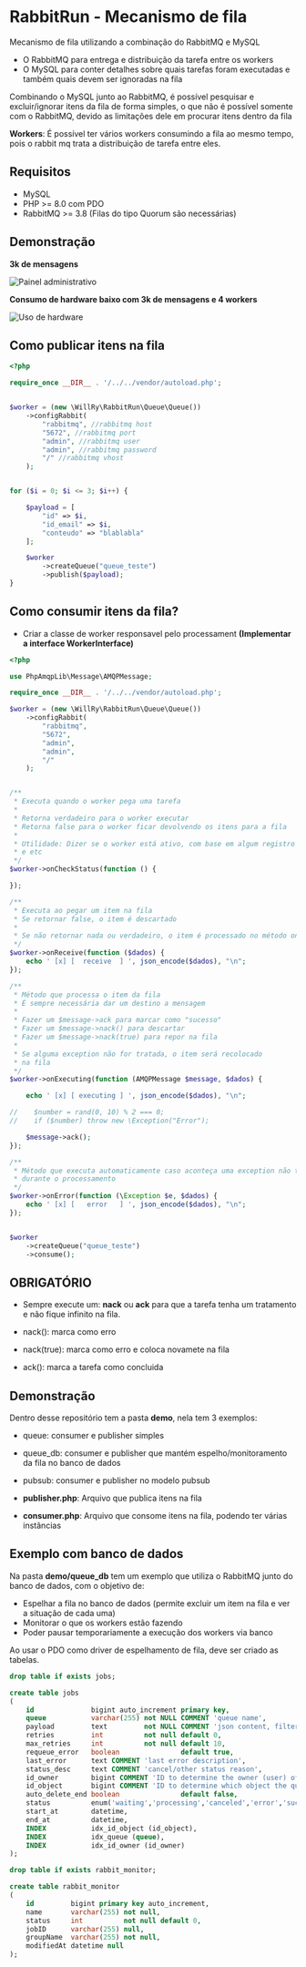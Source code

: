 # RabbitRun - Mecanismo de fila

Mecanismo de fila utilizando a combinação do RabbitMQ e MySQL

- O RabbitMQ para entrega e distribuição da tarefa entre os workers
- O MySQL para conter detalhes sobre quais tarefas foram executadas e também quais devem ser ignoradas na fila

Combinando o MySQL junto ao RabbitMQ, é possível pesquisar e excluir/ignorar itens da fila de forma simples, o que não é
possível somente com o RabbitMQ, devido as limitações dele em procurar itens dentro da fila

**Workers**: É possível ter vários workers consumindo a fila ao mesmo tempo, pois o rabbit mq trata a distribuição de
tarefa entre eles.

## Requisitos

- MySQL
- PHP >= 8.0 com PDO
- RabbitMQ >= 3.8 (Filas do tipo Quorum são necessárias)

## Demonstração

**3k de mensagens**

![Painel administrativo](./midia/queue-01.png)

**Consumo de hardware baixo com 3k de mensagens e 4 workers**

![Uso de hardware](./midia/queue-02.png)


## Como publicar itens na fila

```php
<?php

require_once __DIR__ . '/../../vendor/autoload.php';


$worker = (new \WillRy\RabbitRun\Queue\Queue())
    ->configRabbit(
        "rabbitmq", //rabbitmq host
        "5672", //rabbitmq port
        "admin", //rabbitmq user
        "admin", //rabbitmq password
        "/" //rabbitmq vhost
    );


for ($i = 0; $i <= 3; $i++) {

    $payload = [
        "id" => $i,
        "id_email" => $i,
        "conteudo" => "blablabla"
    ];

    $worker
        ->createQueue("queue_teste")
        ->publish($payload);
}

```

## Como consumir itens da fila?

- Criar a classe de worker responsavel pelo processament **(Implementar a interface WorkerInterface)**

```php
<?php

use PhpAmqpLib\Message\AMQPMessage;

require_once __DIR__ . '/../../vendor/autoload.php';

$worker = (new \WillRy\RabbitRun\Queue\Queue())
    ->configRabbit(
        "rabbitmq",
        "5672",
        "admin",
        "admin",
        "/"
    );


/**
 * Executa quando o worker pega uma tarefa
 *
 * Retorna verdadeiro para o worker executar
 * Retorna false para o worker ficar devolvendo os itens para a fila
 *
 * Utilidade: Dizer se o worker está ativo, com base em algum registro de banco de dados, monitor de serviços
 * e etc
 */
$worker->onCheckStatus(function () {

});

/**
 * Executa ao pegar um item na fila
 * Se retornar false, o item é descartado
 *
 * Se não retornar nada ou verdadeiro, o item é processado no método onExecuting
 */
$worker->onReceive(function ($dados) {
    echo ' [x] [  receive  ] ', json_encode($dados), "\n";
});

/**
 * Método que processa o item da fila
 * É sempre necessária dar um destino a mensagem
 *
 * Fazer um $message->ack para marcar como "sucesso"
 * Fazer um $message->nack() para descartar
 * Fazer um $message->nack(true) para repor na fila
 *
 * Se alguma exception não for tratada, o item será recolocado
 * na fila
 */
$worker->onExecuting(function (AMQPMessage $message, $dados) {

    echo ' [x] [ executing ] ', json_encode($dados), "\n";

//    $number = rand(0, 10) % 2 === 0;
//    if ($number) throw new \Exception("Error");

    $message->ack();
});

/**
 * Método que executa automaticamente caso aconteça uma exception não tratada
 * durante o processamento
 */
$worker->onError(function (\Exception $e, $dados) {
    echo ' [x] [   error   ] ', json_encode($dados), "\n";
});


$worker
    ->createQueue("queue_teste")
    ->consume();

```

## OBRIGATÓRIO

- Sempre execute um: **nack** ou **ack** para que a tarefa tenha um tratamento e não fique
  infinito na fila.

- nack(): marca como erro
- nack(true): marca como erro e coloca novamete na fila
- ack(): marca a tarefa como concluida

## Demonstração

Dentro desse repositório tem a pasta **demo**, nela tem 3 exemplos:

- queue: consumer e publisher simples
- queue_db: consumer e publisher que mantém espelho/monitoramento da fila no banco de dados
- pubsub: consumer e publisher no modelo pubsub

- **publisher.php**: Arquivo que publica itens na fila
- **consumer.php**: Arquivo que consome itens na fila, podendo ter várias instâncias



## Exemplo com banco de dados

Na pasta **demo/queue_db** tem um exemplo que utiliza o RabbitMQ junto
do banco de dados, com o objetivo de:

- Espelhar a fila no banco de dados (permite excluir um item na fila e ver a situação de cada uma)
- Monitorar o que os workers estão fazendo
- Poder pausar temporariamente a execução dos workers via banco

Ao usar o PDO como driver de espelhamento de fila, deve ser criado as tabelas.

```sql
drop table if exists jobs;

create table jobs
(
    id              bigint auto_increment primary key,
    queue           varchar(255) not NULL COMMENT 'queue name',
    payload         text         not NULL COMMENT 'json content, filter with JSON_EXTRACT',
    retries         int          not null default 0,
    max_retries     int          not null default 10,
    requeue_error   boolean               default true,
    last_error      text COMMENT 'last error description',
    status_desc     text COMMENT 'cancel/other status reason',
    id_owner        bigint COMMENT 'ID to determine the owner (user) of the item in the queue',
    id_object       bigint COMMENT 'ID to determine which object the queue item came from (ex: user, product and etc)r',
    auto_delete_end boolean               default false,
    status          enum('waiting','processing','canceled','error','success') default 'waiting',
    start_at        datetime,
    end_at          datetime,
    INDEX           idx_id_object (id_object),
    INDEX           idx_queue (queue),
    INDEX           idx_id_owner (id_owner)
);

drop table if exists rabbit_monitor;

create table rabbit_monitor
(
    id         bigint primary key auto_increment,
    name       varchar(255) not null,
    status     int          not null default 0,
    jobID      varchar(255) null,
    groupName  varchar(255) not null,
    modifiedAt datetime null
);

```
